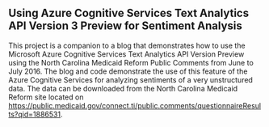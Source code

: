 ## Using Azure Cognitive Services Text Analytics API Version 3 Preview for Sentiment Analysis
This project is a companion to a blog that demonstrates how to use the Microsoft Azure Cognitive Services Text Analytics API Version Preview using the North Carolina Medicaid Reform Public Comments from June to July 2016. The blog and code  demonstrate the use of this feature of the Azure Cognitive Services for analyzing sentiments of a very unstructured data. The data can be downloaded from the North Carolina Medicaid Reform site located on https://public.medicaid.gov/connect.ti/public.comments/questionnaireResults?qid=1886531.

